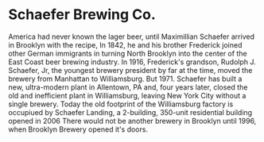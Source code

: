 # Schaefer Brewing Co.

America had never known the lager beer, until Maximillian Schaefer arrived in Brooklyn with the recipe, In 1842, he and his brother Frederick joined other German immigrants in turning North Brooklyn into the center of the East Coast beer brewing industry. In 1916, Frederick's grandson, Rudolph J. Schaefer, Jr, the youngest brewery president by far at the time, moved the brewery from Manhattan to Williamsburg. But 1971. Schaefer has built a new, ultra-modern plant in Allentown, PA and, four years later, closed the old and inefficient plant in Williamsburg, leaving New York City without a single brewery. Today the old footprint of the Williamsburg factory is occupiued by Schaefer Landing, a 2-building, 350-unit residential building opened in 2006 There would not be another brewery in Brooklyn until 1996, when Brooklyn Brewery opened it's doors.



